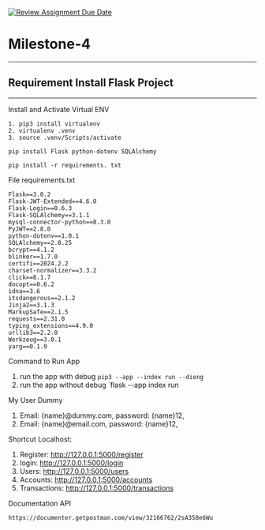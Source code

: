 [![Review Assignment Due Date](https://classroom.github.com/assets/deadline-readme-button-24ddc0f5d75046c5622901739e7c5dd533143b0c8e959d652212380cedb1ea36.svg)](https://classroom.github.com/a/TId9PLV9)

# Milestone-4
---
## Requirement Install Flask Project
___
Install and Activate Virtual ENV
```
1. pip3 install virtualenv
2. virtualenv .venv
3. source .venv/Scripts/activate
```

``` '
pip install Flask python-dotenv SQLAlchemy

pip install -r requirements. txt
```
File requirements.txt
```
Flask==3.0.2
Flask-JWT-Extended==4.6.0
Flask-Login==0.6.3
Flask-SQLAlchemy==3.1.1
mysql-connector-python==8.3.0
PyJWT==2.8.0
python-dotenv==1.0.1
SQLAlchemy==2.0.25
bcrypt==4.1.2
blinker==1.7.0
certifi==2024.2.2
charset-normalizer==3.3.2
click==8.1.7
docopt==0.6.2
idna==3.6
itsdangerous==2.1.2
Jinja2==3.1.3
MarkupSafe==2.1.5
requests==2.31.0
typing_extensions==4.9.0
urllib3==2.2.0
Werkzeug==3.0.1
yarg==0.1.9
```

Command to Run App
1. run the app with debug `pip3 --app --index run --dieng`
2. run the app without debug `flask --app index run

My User Dummy
1. Email: {name}@dummy.com, password: {name}12,
2. Email: {name}@email.com, password: {name}12,

Shortcut Localhost:

1. Register: http://127.0.0.1:5000/register
2. login: http://127.0.0.1:5000/login
3. Users: http://127.0.0.1:5000/users
4. Accounts: http://127.0.0.1:5000/accounts
5. Transactions: http://127.0.0.1:5000/transactions

Documentation API
```
https://documenter.getpostman.com/view/32166762/2sA358e6Wu
```

